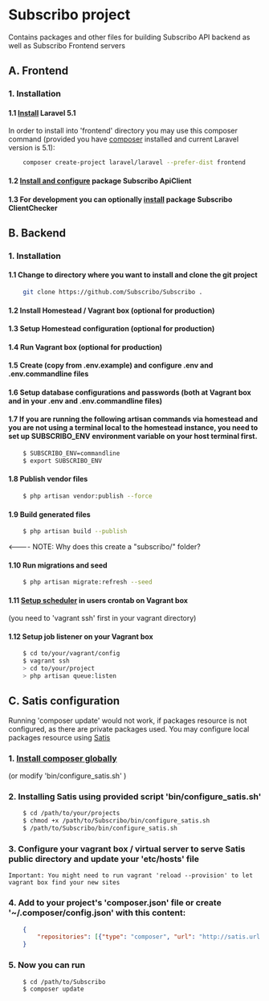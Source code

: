 # Subscribo project

Contains packages and other files for building Subscribo API backend as well as Subscribo Frontend servers

## A. Frontend

### 1. Installation

#### 1.1 [Install](http://laravel.com/docs/5.1/installation) Laravel 5.1

In order to install into 'frontend' directory you may use this composer command
(provided you have [composer](http://getcomposer.org) installed and current Laravel version is 5.1):

```sh
    composer create-project laravel/laravel --prefer-dist frontend
```

#### 1.2 [Install and configure](/vendor/subscribo/apiclient/README.md) package Subscribo ApiClient

#### 1.3 For development you can optionally [install](/vendor/subscribo/clientchecker/README.md) package Subscribo ClientChecker

## B. Backend

### 1. Installation

#### 1.1 Change to directory where you want to install and clone the git project

```sh
    git clone https://github.com/Subscribo/Subscribo .
```

#### 1.2 Install Homestead / Vagrant box (optional for production)

#### 1.3 Setup Homestead configuration (optional for production)

#### 1.4 Run Vagrant box (optional for production)

#### 1.5 Create (copy from .env.example) and configure .env and .env.commandline files

#### 1.6 Setup database configurations and passwords (both at Vagrant box and in your .env and .env.commandline files)

#### 1.7 If you are running the following artisan commands via homestead and you are not using a terminal local to the homestead instance, you need to set up SUBSCRIBO_ENV environment variable on your host terminal first.
```sh
    $ SUBSCRIBO_ENV=commandline
    $ export SUBSCRIBO_ENV
```
#### 1.8 Publish vendor files
```sh
    $ php artisan vendor:publish --force
```

#### 1.9 Build generated files
```sh
    $ php artisan build --publish
```

<---- NOTE: Why does this create a "subscribo/" folder? 


#### 1.10 Run migrations and seed
```sh
    $ php artisan migrate:refresh --seed
```


#### 1.11 [Setup scheduler](http://laravel.com/docs/5.1/scheduling) in users crontab on Vagrant box
(you need to 'vagrant ssh' first in your vagrant directory)

#### 1.12 Setup job listener on your Vagrant box
```sh
    $ cd to/your/vagrant/config
    $ vagrant ssh
    > cd to/your/project
    > php artisan queue:listen
```

## C. Satis configuration

Running 'composer update' would not work, if packages resource is not configured, as there are private packages used.
You may configure local packages resource using [Satis](https://github.com/composer/satis)

### 1. [Install composer globally](https://getcomposer.org/doc/00-intro.md#globally)
(or modify 'bin/configure_satis.sh' )

### 2. Installing Satis using provided script 'bin/configure_satis.sh'

```sh
    $ cd /path/to/your/projects
    $ chmod +x /path/to/Subscribo/bin/configure_satis.sh
    $ /path/to/Subscribo/bin/configure_satis.sh
```

### 3. Configure your vagrant box / virtual server to serve Satis public directory and update your 'etc/hosts' file

    Important: You might need to run vagrant 'reload --provision' to let vagrant box find your new sites

### 4. Add to your project's 'composer.json' file or create '~/.composer/config.json' with this content:
```json
    {
        "repositories": [{"type": "composer", "url": "http://satis.url.you.provided.to.script"}]
    }
```

### 5. Now you can run
```sh
    $ cd /path/to/Subscribo
    $ composer update
```
